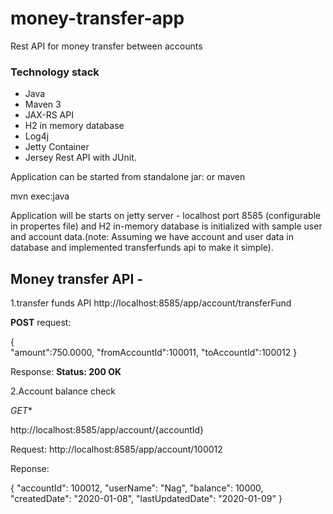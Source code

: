 # money-transfer-app
Rest API for money transfer between accounts

### Technology stack
- Java
- Maven 3 
- JAX-RS API
- H2 in memory database
- Log4j
- Jetty Container 
- Jersey Rest API with JUnit.

Application can be started from standalone jar:
or maven 

mvn exec:java

Application will be starts on jetty server - localhost port 8585 (configurable in propertes file) and H2 in-memory database is initialized with sample user and account data.(note: Assuming we have account and user data in database and implemented transferfunds api to make it simple).

## Money transfer API - 
1.transfer funds API
http://localhost:8585/app/account/transferFund

**POST**
request:

{     
   "amount":750.0000,
   "fromAccountId":100011,
   "toAccountId":100012
}

Response:
**Status: 200 OK**

2.Account balance check

*GET**

http://localhost:8585/app/account/{accountId}

Request:
http://localhost:8585/app/account/100012


Reponse:

{
    "accountId": 100012,
    "userName": "Nag",
    "balance": 10000,
    "createdDate": "2020-01-08",
    "lastUpdatedDate": "2020-01-09"
}

